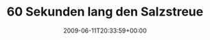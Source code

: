 ---
retweeted: false
source: <a href="http://twitter.com" rel="nofollow">Twitter Web Client</a>
entities:
  hashtags: []
  symbols: []
  user_mentions: []
  urls: []
display_text_range:
- '0'
- '136'
favorite_count: '1'
id_str: '2121735023'
truncated: false
retweet_count: '0'
id: '2121735023'
created_at: Thu Jun 11 20:33:59 +0000 2009
favorited: false
full_text: 60 Sekunden lang den Salzstreuer im Kühlschrank suchen - Hirn anschalten
  - Gucken obs jemand gesehn hat - leise aus der Küche verziehen.
lang: de
tags:
- pesos:twitter
date: '2009-06-11T20:33:59+00:00'
src: https://twitter.com/bascht/status/2121735023
original_url: https://twitter.com/bascht/status/2121735023
type: twitter_tweet
text: 60 Sekunden lang den Salzstreuer im Kühlschrank suchen - Hirn anschalten - Gucken
  obs jemand gesehn hat - leise aus der Küche verziehen.
title: 60 Sekunden lang den Salzstreue

---